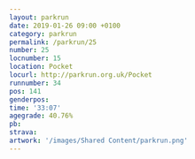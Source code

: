 ```yaml
---
layout: parkrun
date: 2019-01-26 09:00 +0100
category: parkrun
permalink: /parkrun/25
number: 25
locnumber: 15
location: Pocket
locurl: http://parkrun.org.uk/Pocket
runnumber: 34
pos: 141
genderpos: 
time: '33:07'
agegrade: 40.76%
pb: 
strava: 
artwork: '/images/Shared Content/parkrun.png'
---
```

